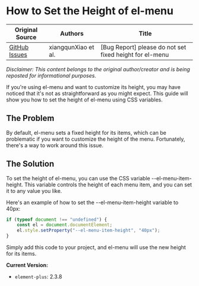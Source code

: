 # How to Set the Height of el-menu

| Original Source                                                           | Authors             | Title                                                   |
| ------------------------------------------------------------------------- | ------------------- | ------------------------------------------------------- |
| [GitHub Issues](https://github.com/element-plus/element-plus/issues/4864) | xiangqunXiao et al. | [Bug Report] please do not set fixed height for el-menu |

_Disclaimer: This content belongs to the original author/creator and is being reposted for informational purposes._

If you're using el-menu and want to customize its height, you may have noticed that it's not as straightforward as you might expect. This guide will show you how to set the height of el-menu using CSS variables.

## The Problem

By default, el-menu sets a fixed height for its items, which can be problematic if you want to customize the height of the menu. Fortunately, there's a way to work around this issue.

## The Solution

To set the height of el-menu, you can use the CSS variable --el-menu-item-height. This variable controls the height of each menu item, and you can set it to any value you like.

Here's an example of how to set the --el-menu-item-height variable to 40px:

```javascript
if (typeof document !== "undefined") {
    const el = document.documentElement;
    el.style.setProperty("--el-menu-item-height", "40px");
}
```

Simply add this code to your project, and el-menu will use the new height for its items.

**Current Version:**

-   `element-plus`: 2.3.8
